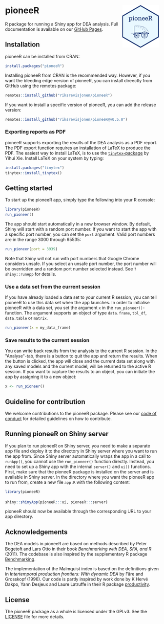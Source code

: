 # pioneeR <a href="https://riksrevisjonen.github.io/pioneeR/"><img src="man/figures/logo.png" align="right" height="139" /></a>

R package for running a Shiny app for DEA analysis. Full documentation is available on our [GitHub Pages](https://riksrevisjonen.github.io/pioneeR/).

## Installation

pioneeR can be installed from CRAN:

```r
install.packages("pioneeR")
```

Installing pioneeR from CRAN is the recommended way. However, if you want the bleeding edge version of pioneeR, you can install direectly from GitHub using the remotes package:

```r
remotes::install_github("riksrevisjonen/pioneeR")
```

If you want to install a specific version of pioneeR, you can add the release version:

```r
remotes::install_github("riksrevisjonen/pioneeR@v0.5.0")
```

### Exporting reports as PDF

pioneeR supports exporting the results of the DEA analysis as a PDF report. The PDF export function requires an installation of LaTeX to produce the PDF. The easiest way to install LaTeX, is to use the [`tinytex`-package](https://yihui.org/tinytex/) by Yihui Xie. Install LaTeX on your system by typing:

```r
install.packages("tinytex")
tinytex::install_tinytex()
```

## Getting started

To start up the pioneeR app, simply type the following into your R console:

```r
library(pioneeR)
run_pioneer()
```

The app should start automatically in a new browser window. By default, Shiny will start with a random port number. If you want to start the app with a specific port number, you can set the `port` argument. Valid port numbers are in the range 3000 through 65535:

```r
run_pioneer(port = 3939)
```

Note that Shiny will not run with port numbers that Google Chrome considers unsafe. If you select an unsafe port number, the port number will be overridden and a random port number selected instead. See `?shiny::runApp` for details.

### Use a data set from the current session

If you have already loaded a data set to your current R session, you can tell pioneeR to use this data set when the app launches. In order to initialise pioneeR with a data set, you set the argument `x` in the `run_pioneer()`-function. The argument supports an object of type `data.frame`, `tbl_df`, `data.table` or `matrix`.

```r
run_pioneer(x = my_data_frame)
```

### Save results to the current session

You can write back results from the analysis to the current R session. In the "Analyse"-tab, there is a button to quit the app and return the results. When the button is clicked, the app will close and the current data set along with any saved models and the current model, will be returned to the active R session. If you want to capture the results to an object, you can initiate the app by assigning it to a new object:

```r
x <- run_pioneer()
```

## Guideline for contribution

We welcome contributions to the pioneeR package. Please see our [code of conduct](https://riksrevisjonen.github.io/pioneeR/CONTRIBUTING.html) for detailed guidelines on how to contribute.

## Running pioneeR on Shiny server

If you plan to run pioneeR on Shiny server, you need to make a separate app file and deploy it to the directory in Shiny server where you want to run the app from. Since Shiny server automatically wraps the app in a call to `runApp()`, you cannot use the `run_pioneer()` function directly. Instead, you need to set up a Shiny app with the internal `server()` and `ui()` functions. First, make sure that the pioneeR package is installed on the server and is available in Shiny server. In the directory where you want the pioneeR app to run from, create a new file `app.R` with the following content:

```r
library(pioneeR)

shiny::shinyApp(pioneeR:::ui, pioneeR:::server)
```

pioneeR should now be available through the corresponding URL to your app directory.

## Acknowledgements
 
The DEA models in pioneeR are based on methods described by Peter Bogetoft and Lars Otto in their book *Benchmarking with DEA, SFA, and R* (2011). The codebase is also inspired by the supplementary R package [Benchmarking](https://CRAN.R-project.org/package=Benchmarking).

The implementation of the Malmquist index is based on the definitions given in *Intertemporal production frontiers: With dynamic DEA* by Färe and Grosskopf (1996). Our code is partly inspired by work done by K Hervé Dakpo, Yann Desjeux and Laure Latruffe in their R package [productivity](https://CRAN.R-project.org/package=productivity).

## License

The pioneeR package as a whole is licensed under the GPLv3. See the [LICENSE](LICENSE) file for more details.
